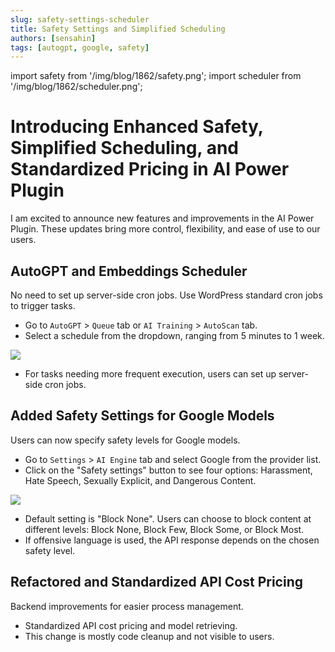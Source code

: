 ```yaml
---
slug: safety-settings-scheduler
title: Safety Settings and Simplified Scheduling
authors: [sensahin]
tags: [autogpt, google, safety]
---
```


import safety from '/img/blog/1862/safety.png';
import scheduler from '/img/blog/1862/scheduler.png';

# Introducing Enhanced Safety, Simplified Scheduling, and Standardized Pricing in AI Power Plugin

I am excited to announce new features and improvements in the AI Power Plugin. These updates bring more control, flexibility, and ease of use to our users.

## AutoGPT and Embeddings Scheduler

No need to set up server-side cron jobs. Use WordPress standard cron jobs to trigger tasks.

- Go to `AutoGPT` > `Queue` tab or `AI Training` > `AutoScan` tab.
- Select a schedule from the dropdown, ranging from 5 minutes to 1 week.

<img src={scheduler}/>

- For tasks needing more frequent execution, users can set up server-side cron jobs.

## Added Safety Settings for Google Models

Users can now specify safety levels for Google models.

- Go to `Settings` > `AI Engine` tab and select Google from the provider list.
- Click on the "Safety settings" button to see four options: Harassment, Hate Speech, Sexually Explicit, and Dangerous Content.

<img src={safety}/>

- Default setting is "Block None". Users can choose to block content at different levels: Block None, Block Few, Block Some, or Block Most.
- If offensive language is used, the API response depends on the chosen safety level.

## Refactored and Standardized API Cost Pricing

Backend improvements for easier process management.

- Standardized API cost pricing and model retrieving.
- This change is mostly code cleanup and not visible to users.
